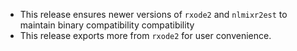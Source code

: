 - This release ensures newer versions of `rxode2` and `nlmixr2est` to maintain binary compatibility compatibility
- This release exports more from `rxode2` for user convenience.
